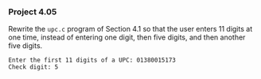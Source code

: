 ### Project 4.05
Rewrite the `upc.c` program of Section 4.1 so that the user enters 11 digits at
one time, instead of entering one digit, then five digits, and then another five
digits.

```
Enter the first 11 digits of a UPC: 01380015173
Check digit: 5
```
